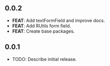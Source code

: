 ## 0.0.2

 - **FEAT**: Add textFormField and improve docs.
 - **FEAT**: Add RUtils form field.
 - **FEAT**: Create base packages.

## 0.0.1

* TODO: Describe initial release.
